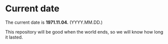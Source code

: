 # Current date

The current date is **1971.11.04.** (YYYY.MM.DD.)

This repository will be good when the world ends, so we will know how long it lasted.